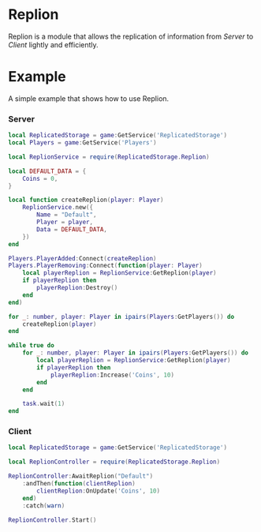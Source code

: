 # Replion
Replion is a module that allows the replication of information from _Server_ to _Client_ lightly and efficiently.

# Example
A simple example that shows how to use Replion.

### **Server**
```lua
local ReplicatedStorage = game:GetService('ReplicatedStorage')
local Players = game:GetService('Players')

local ReplionService = require(ReplicatedStorage.Replion)

local DEFAULT_DATA = {
	Coins = 0,
}

local function createReplion(player: Player)
	ReplionService.new({
		Name = "Default",
		Player = player,
		Data = DEFAULT_DATA,
	})
end

Players.PlayerAdded:Connect(createReplion)
Players.PlayerRemoving:Connect(function(player: Player)
	local playerReplion = ReplionService:GetReplion(player)
	if playerReplion then
		playerReplion:Destroy()
	end
end)

for _: number, player: Player in ipairs(Players:GetPlayers()) do
	createReplion(player)
end

while true do
	for _: number, player: Player in ipairs(Players:GetPlayers()) do
		local playerReplion = ReplionService:GetReplion(player)
		if playerReplion then
			playerReplion:Increase('Coins', 10)
		end
	end

	task.wait(1)
end
```

### **Client**
```lua
local ReplicatedStorage = game:GetService('ReplicatedStorage')

local ReplionController = require(ReplicatedStorage.Replion)

ReplionController:AwaitReplion("Default")
	:andThen(function(clientReplion)
		clientReplion:OnUpdate('Coins', 10)
	end)
	:catch(warn)

ReplionController.Start()
```
